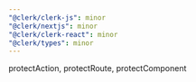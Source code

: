 ```yaml
---
"@clerk/clerk-js": minor
"@clerk/nextjs": minor
"@clerk/clerk-react": minor
"@clerk/types": minor
---
```


protectAction, protectRoute, protectComponent
